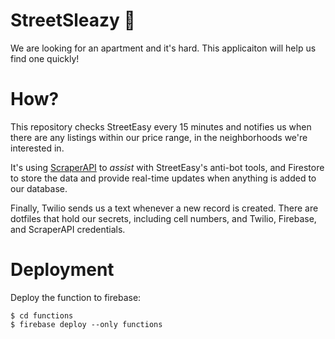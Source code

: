 # StreetSleazy 🏡

We are looking for an apartment and it's hard. This applicaiton will help us find one quickly!

# How?

This repository checks StreetEasy every 15 minutes and notifies us when there are any listings within our price range, in the neighborhoods we're interested in.

It's using <a href="https://www.scraperapi.com/">ScraperAPI</a> to *assist* with StreetEasy's anti-bot tools, and Firestore to store the data and provide real-time updates when anything is added to our database.

Finally, Twilio sends us a text whenever a new record is created. There are dotfiles that hold our secrets, including cell numbers, and Twilio, Firebase, and ScraperAPI credentials.

# Deployment

Deploy the function to firebase:

```
$ cd functions
$ firebase deploy --only functions
```
